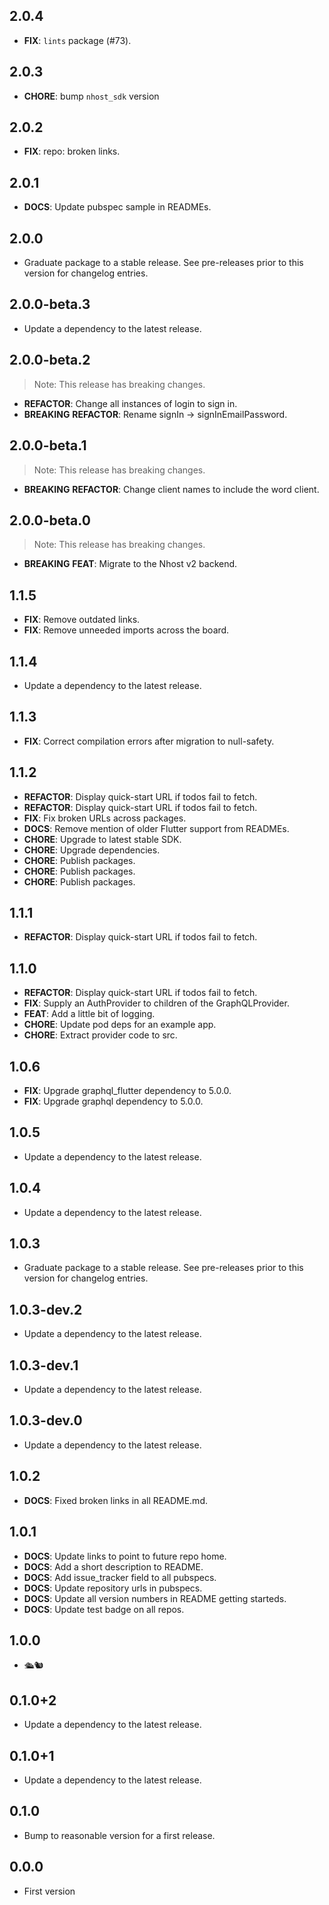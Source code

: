 ## 2.0.4

 - **FIX**: `lints` package (#73).

## 2.0.3

- **CHORE**: bump `nhost_sdk` version

## 2.0.2

- **FIX**: repo: broken links.

## 2.0.1

- **DOCS**: Update pubspec sample in READMEs.

## 2.0.0

- Graduate package to a stable release. See pre-releases prior to this version for changelog entries.

## 2.0.0-beta.3

- Update a dependency to the latest release.

## 2.0.0-beta.2

> Note: This release has breaking changes.

- **REFACTOR**: Change all instances of login to sign in.
- **BREAKING** **REFACTOR**: Rename signIn -> signInEmailPassword.

## 2.0.0-beta.1

> Note: This release has breaking changes.

- **BREAKING** **REFACTOR**: Change client names to include the word client.

## 2.0.0-beta.0

> Note: This release has breaking changes.

- **BREAKING** **FEAT**: Migrate to the Nhost v2 backend.

## 1.1.5

- **FIX**: Remove outdated links.
- **FIX**: Remove unneeded imports across the board.

## 1.1.4

- Update a dependency to the latest release.

## 1.1.3

- **FIX**: Correct compilation errors after migration to null-safety.

## 1.1.2

- **REFACTOR**: Display quick-start URL if todos fail to fetch.
- **REFACTOR**: Display quick-start URL if todos fail to fetch.
- **FIX**: Fix broken URLs across packages.
- **DOCS**: Remove mention of older Flutter support from READMEs.
- **CHORE**: Upgrade to latest stable SDK.
- **CHORE**: Upgrade dependencies.
- **CHORE**: Publish packages.
- **CHORE**: Publish packages.
- **CHORE**: Publish packages.

## 1.1.1

- **REFACTOR**: Display quick-start URL if todos fail to fetch.

## 1.1.0

- **REFACTOR**: Display quick-start URL if todos fail to fetch.
- **FIX**: Supply an AuthProvider to children of the GraphQLProvider.
- **FEAT**: Add a little bit of logging.
- **CHORE**: Update pod deps for an example app.
- **CHORE**: Extract provider code to src.

## 1.0.6

- **FIX**: Upgrade graphql_flutter dependency to 5.0.0.
- **FIX**: Upgrade graphql dependency to 5.0.0.

## 1.0.5

- Update a dependency to the latest release.

## 1.0.4

- Update a dependency to the latest release.

## 1.0.3

- Graduate package to a stable release. See pre-releases prior to this version for changelog entries.

## 1.0.3-dev.2

- Update a dependency to the latest release.

## 1.0.3-dev.1

- Update a dependency to the latest release.

## 1.0.3-dev.0

- Update a dependency to the latest release.

## 1.0.2

- **DOCS**: Fixed broken links in all README.md.

## 1.0.1

- **DOCS**: Update links to point to future repo home.
- **DOCS**: Add a short description to README.
- **DOCS**: Add issue_tracker field to all pubspecs.
- **DOCS**: Update repository urls in pubspecs.
- **DOCS**: Update all version numbers in README getting starteds.
- **DOCS**: Update test badge on all repos.

## 1.0.0

- 🛳🐿

## 0.1.0+2

- Update a dependency to the latest release.

## 0.1.0+1

- Update a dependency to the latest release.

## 0.1.0

- Bump to reasonable version for a first release.

## 0.0.0

- First version
